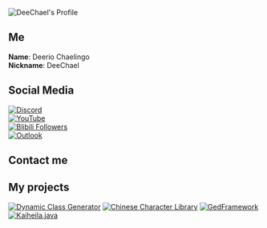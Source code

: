 ![DeeChael's Profile](https://github-readme-stats.vercel.app/api?username=DeeChael&show_icons=true&theme=radical)
## Me
**Name**: Deerio Chaelingo\
**Nickname**: DeeChael

## Social Media
[![Discord](https://img.shields.io/badge/Discord-%237289DA.svg?style=for-the-badge&logo=discord&logoColor=white)](https://discord.gg/SPk8zuwuhh)\
[![YouTube](https://img.shields.io/badge/YouTube-%23FF0000.svg?style=for-the-badge&logo=YouTube&logoColor=white)](https://www.youtube.com/channel/UCza8hO4gOUZ5r0kVoLIB_qA)\
[![Blibili Followers](https://bilistats.lonelyion.com/followers?uid=197734515)](https://space.bilibili.com/197734515)\
[![Outlook](https://img.shields.io/badge/Microsoft_Outlook-0078D4?style=for-the-badge&logo=microsoft-outlook&logoColor=white)](DeeChael@outlook.com)

## Contact me

## My projects
[![Dynamic Class Generator](https://github-readme-stats.vercel.app/api/pin/?username=DeeChael&repo=DynamicClassGenerator&theme=radical)](https://github.com/DeeChael/DynamicClassGenerator)
[![Chinese Character Library](https://github-readme-stats.vercel.app/api/pin/?username=DeeChael&repo=ChineseCharacterLibrary&theme=radical)](https://github.com/DeeChael/ChineseCharacterLibrary)
[![GedFramework](https://github-readme-stats.vercel.app/api/pin/?username=DeeChael&repo=GedFramework&theme=radical)](https://github.com/DeeChael/GedFramework)
[![Kaiheila.java](https://github-readme-stats.vercel.app/api/pin/?username=DeeChael&repo=Kaiheila.java&theme=radical)](https://github.com/DeeChael/Kaiheila.java)
